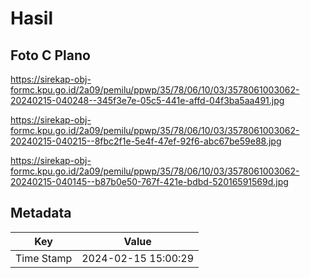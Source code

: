 # Hasil

## Foto C Plano

https://sirekap-obj-formc.kpu.go.id/2a09/pemilu/ppwp/35/78/06/10/03/3578061003062-20240215-040248--345f3e7e-05c5-441e-affd-04f3ba5aa491.jpg

https://sirekap-obj-formc.kpu.go.id/2a09/pemilu/ppwp/35/78/06/10/03/3578061003062-20240215-040215--8fbc2f1e-5e4f-47ef-92f6-abc67be59e88.jpg

https://sirekap-obj-formc.kpu.go.id/2a09/pemilu/ppwp/35/78/06/10/03/3578061003062-20240215-040145--b87b0e50-767f-421e-bdbd-52016591569d.jpg


## Metadata

| Key        | Value               |
| ---------- | ------------------- |
| Time Stamp | 2024-02-15 15:00:29 |



